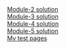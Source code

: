 <html>
  <body>
    <a href="https://adlocked.github.io/coursera-test/module_2 solution">Module-2 solution</a>
    <br>
    <a href="https://adlocked.github.io/coursera-test/module-3_solution/index.html">Module-3 solution</a>
    <br>
    <a href="https://adlocked.github.io/coursera-test/module-4_solution/easier/index.html">Module-4 solution</a>
    <br>
    <a href="https://adlocked.github.io/coursera-test/module-5_solution/assignment5-solution-starter/index.html">Module-5 solution</a>
    <br>
    <a href="https://adlocked.github.io/coursera-test/MyNewHtml/index.html">My test pages</a>
    
  </body>
  </html>

